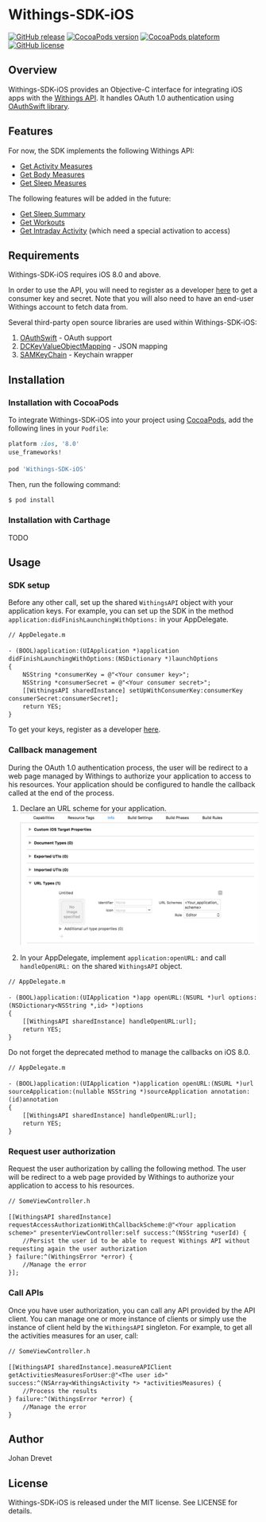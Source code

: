 # Withings-SDK-iOS
[![GitHub release](https://img.shields.io/github/release/jdrevet/Withings-SDK-iOS.svg)](https://github.com/jdrevet/Withings-SDK-iOS/releases/latest)
[![CocoaPods version](https://img.shields.io/cocoapods/v/Withings-SDK-iOS.svg)](https://cocoapods.org/pods/Withings-SDK-iOS)
[![CocoaPods plateform](https://img.shields.io/cocoapods/p/Withings-SDK-iOS.svg)](https://cocoapods.org/pods/Withings-SDK-iOS)
[![GitHub license](https://img.shields.io/github/license/jdrevet/Withings-SDK-iOS.svg)](https://raw.githubusercontent.com/jdrevet/Withings-SDK-iOS/master/LICENSE)


## Overview

Withings-SDK-iOS provides an Objective-C interface for integrating iOS apps with the [Withings API](http://oauth.withings.com/api). It handles OAuth 1.0 authentication using [OAuthSwift library](https://github.com/OAuthSwift/OAuthSwift).


## Features

For now, the SDK implements the following Withings API:
- [Get Activity Measures](http://oauth.withings.com/api/doc#api-Measure-get_activity)
- [Get Body Measures](http://oauth.withings.com/api/doc#api-Measure-get_measure)
- [Get Sleep Measures](http://oauth.withings.com/api/doc#api-Measure-get_sleep)

The following features will be added in the future:
- [Get Sleep Summary](http://oauth.withings.com/api/doc#api-Measure-get_sleep_summary)
- [Get Workouts](http://oauth.withings.com/api/doc#api-Measure-get_workouts)
- [Get Intraday Activity](http://oauth.withings.com/api/doc#api-Measure-get_intraday_measure) (which need a special activation to access)


## Requirements

Withings-SDK-iOS requires iOS 8.0 and above.


In order to use the API, you will need to register as a developer [here](https://oauth.withings.com/partner/add) to get a consumer key and secret. Note that you will also need to have an end-user Withings account to fetch data from.


Several third-party open source libraries are used within Withings-SDK-iOS:

1. [OAuthSwift](https://github.com/OAuthSwift/OAuthSwift) - OAuth support
2. [DCKeyValueObjectMapping](https://github.com/dchohfi/KeyValueObjectMapping) - JSON mapping
3. [SAMKeyChain](https://github.com/soffes/SAMKeychain) - Keychain wrapper


## Installation

### Installation with CocoaPods

To integrate Withings-SDK-iOS into your project using [CocoaPods](https://cocoapods.org/), add the following lines in your `Podfile`:

```ruby
platform :ios, '8.0'
use_frameworks!

pod 'Withings-SDK-iOS'
```

Then, run the following command:

```bash
$ pod install
```

### Installation with Carthage

TODO


## Usage

### SDK setup

Before any other call, set up the shared `WithingsAPI` object with your application keys. For example, you can set up the SDK in the method `application:didFinishLaunchingWithOptions:` in your AppDelegate.
```obj-c
// AppDelegate.m

- (BOOL)application:(UIApplication *)application didFinishLaunchingWithOptions:(NSDictionary *)launchOptions
{
    NSString *consumerKey = @"<Your consumer key>";
    NSString *consumerSecret = @"<Your consumer secret>";
    [[WithingsAPI sharedInstance] setUpWithConsumerKey:consumerKey consumerSecret:consumerSecret];
    return YES;
}
```
To get your keys, register as a developer [here](https://oauth.withings.com/partner/add).

### Callback management

During the OAuth 1.0 authentication process, the user will be redirect to a web page managed by Withings to authorize your application to access to his resources. Your application should be configured to handle the callback called at the end of the process.

1. Declare an URL scheme for your application.
![Image](Assets/URL_Scheme.png "Image")

2. In your AppDelegate, implement `application:openURL:` and call `handleOpenURL:` on the shared `WithingsAPI` object.
```obj-c
// AppDelegate.m

- (BOOL)application:(UIApplication *)app openURL:(NSURL *)url options:(NSDictionary<NSString *,id> *)options
{
    [[WithingsAPI sharedInstance] handleOpenURL:url];
    return YES;
}
```
Do not forget the deprecated method to manage the callbacks on iOS 8.0.
```obj-c
// AppDelegate.m

- (BOOL)application:(UIApplication *)application openURL:(NSURL *)url sourceApplication:(nullable NSString *)sourceApplication annotation:(id)annotation
{
    [[WithingsAPI sharedInstance] handleOpenURL:url];
    return YES;
}
```

### Request user authorization

Request the user authorization by calling the following method. The user will be redirect to a web page provided by Withings to authorize your application to access to his resources.
```obj-c
// SomeViewController.h

[[WithingsAPI sharedInstance] requestAccessAuthorizationWithCallbackScheme:@"<Your application scheme>" presenterViewController:self success:^(NSString *userId) {
	//Persist the user id to be able to request Withings API without requesting again the user authorization
} failure:^(WithingsError *error) {
    //Manage the error
}];
```

### Call APIs

Once you have user authorization, you can call any API provided by the API client. You can manage one or more instance of clients or simply use the instance of client held by the `WithingsAPI` singleton.
For example, to get all the activities measures for an user, call:
```obj-c
// SomeViewController.h

[[WithingsAPI sharedInstance].measureAPIClient getActivitiesMeasuresForUser:@"<The user id>" success:^(NSArray<WithingsActivity *> *activitiesMeasures) {
    //Process the results
} failure:^(WithingsError *error) {
    //Manage the error
}
```

## Author

Johan Drevet


## License

Withings-SDK-iOS is released under the MIT license. See LICENSE for details.
